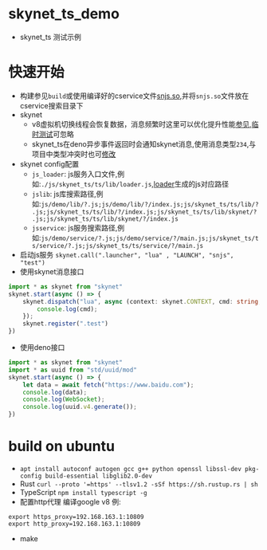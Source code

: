 # skynet_ts_demo
* skynet_ts 测试示例


# 快速开始
* 构建参见`build`或使用编译好的cservice文件[snjs.so](https://github.com/lsg2020/skynet_ts/releases/download/0.1.0/snjs.so),并将`snjs.so`文件放在cservice搜索目录下
* skynet
    * v8虚拟机切换线程会恢复数据，消息频繁时这里可以优化提升性能[参见](https://github.com/lsg2020/skynet/commit/220654849aee414b274ff9ab6ad0a05daed1c84d),[临时测试](https://github.com/lsg2020/skynet_ts/releases/download/0.1.0/snjs.so)可忽略
    * skynet_ts在deno异步事件返回时会通知skynet消息,使用消息类型`234`,与项目中类型冲突时也可[修改](https://github.com/lsg2020/skynet_ts/blob/4789e7eaaaee8dd47e25bcf37032d2e8ae6e2c1e/src/interface.rs#L96)
* skynet config配置
    * `js_loader`: js服务入口文件,例如:`./js/skynet_ts/ts/lib/loader.js`,[loader](https://github.com/lsg2020/skynet_ts/blob/master/ts/lib/loader.ts)生成的js对应路径
    * `jslib`: js库搜索路径,例如:`js/demo/lib/?.js;js/demo/lib/?/index.js;js/skynet_ts/ts/lib/?.js;js/skynet_ts/ts/lib/?/index.js;js/skynet_ts/ts/lib/skynet/?.js;js/skynet_ts/ts/lib/skynet/?/index.js`
    * `jsservice`: js服务搜索路径,例如:`js/demo/service/?.js;js/demo/service/?/main.js;js/skynet_ts/ts/service/?.js;js/skynet_ts/ts/service/?/main.js`
* 启动js服务 `skynet.call(".launcher", "lua" , "LAUNCH", "snjs", "test")`
* 使用skynet消息接口
``` ts
import * as skynet from "skynet"
skynet.start(async () => {
    skynet.dispatch("lua", async (context: skynet.CONTEXT, cmd: string, ...params: any) => {
        console.log(cmd);
    });
    skynet.register(".test")
})
```
* 使用deno接口
``` ts
import * as skynet from "skynet"
import * as uuid from "std/uuid/mod"
skynet.start(async () => {
    let data = await fetch("https://www.baidu.com");
    console.log(data);
    console.log(WebSocket);
    console.log(uuid.v4.generate());
})
```

# build on ubuntu
* `apt install autoconf autogen gcc g++ python openssl libssl-dev pkg-config build-essential libglib2.0-dev`
* Rust `curl --proto '=https' --tlsv1.2 -sSf https://sh.rustup.rs | sh`
* TypeScript `npm install typescript -g`
* 配置http代理 编译google v8 例:
``` shell
export https_proxy=192.168.163.1:10809
export http_proxy=192.168.163.1:10809
```
* make
